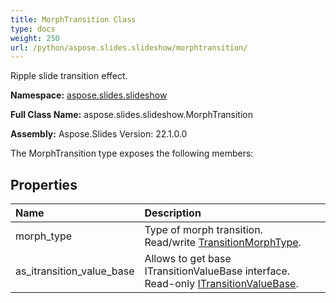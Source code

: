```yaml
---
title: MorphTransition Class
type: docs
weight: 250
url: /python/aspose.slides.slideshow/morphtransition/
---
```


Ripple slide transition effect.

**Namespace:** [aspose.slides.slideshow](/python/aspose.slides.slideshow/)

**Full Class Name:** aspose.slides.slideshow.MorphTransition

**Assembly:**  Aspose.Slides Version: 22.1.0.0

The MorphTransition type exposes the following members:
## **Properties**
|**Name**|**Description**|
| :- | :- |
|morph_type|Type of morph transition.<br/>            Read/write [TransitionMorphType](/python/aspose.slides.slideshow/transitionmorphtype/).|
|as_itransition_value_base|Allows to get base ITransitionValueBase interface.<br/>            Read-only [ITransitionValueBase](/python/aspose.slides.slideshow/itransitionvaluebase/).|
